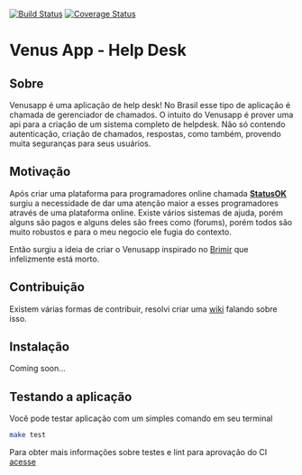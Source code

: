 [![Build Status](https://travis-ci.org/MarcusMann/venusapp.svg?branch=master)](https://travis-ci.org/MarcusMann/venusapp)
[![Coverage Status](https://coveralls.io/repos/github/MarcusMann/venusapp/badge.svg?branch=master)](https://coveralls.io/github/MarcusMann/venusapp?branch=master)

# Venus App - Help Desk

## Sobre

Venusapp é uma aplicação de help desk! No Brasil esse tipo de aplicação é chamada de gerenciador de chamados. O intuito do Venusapp é prover uma api para a criação de um sistema completo de helpdesk. Não só contendo autenticação, criação de chamados, respostas, como também, provendo muita seguranças para seus usuários.

## Motivação

Após criar uma plataforma para programadores online chamada **[StatusOK](https://www.youtube.com/c/statusok?sub_confirmation=1)** surgiu a necessidade de dar uma atenção maior a esses programadores através de uma plataforma online. Existe vários sistemas de ajuda, porém alguns são pagos e alguns deles são frees como (forums), porém todos são muito robustos e para o meu negocio ele fugia do contexto.

Então surgiu a ideia de criar o Venusapp inspirado no [Brimir](https://helpdesk-programs.com/open-source/brimir) que infelizmente está morto.

## Contribuição

Existem várias formas de contribuir, resolvi criar uma [wiki](https://github.com/MarcusMann/venusapp/wiki/Contribuindo) falando sobre isso.

## Instalação

Coming soon...

## Testando a aplicação

Você pode testar aplicação com um simples comando em seu terminal

```bash
make test
```

Para obter mais informações sobre testes e lint para aprovação do CI [acesse](https://github.com/MarcusMann/venusapp/wiki/Testando-e-formatando-a-aplica%C3%A7%C3%A3o)
